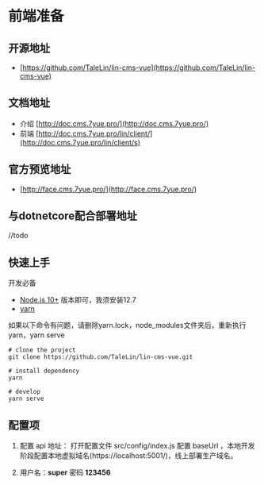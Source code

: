 
# 前端准备

## 开源地址

- [https://github.com/TaleLin/lin-cms-vue](https://github.com/TaleLin/lin-cms-vue)

## 文档地址
- 介绍 [http://doc.cms.7yue.pro/](http://doc.cms.7yue.pro/)
- 前端 [http://doc.cms.7yue.pro/lin/client/](http://doc.cms.7yue.pro/lin/client/s)

## 官方预览地址

- [http://face.cms.7yue.pro/](http://face.cms.7yue.pro/)


## 与dotnetcore配合部署地址

//todo

## 快速上手

开发必备

- [Node.js 10+](https://nodejs.org/en/) 版本即可，我须安装12.7
- [yarn](https://yarnpkg.com/zh-Hant/docs/install#windows-stable)

如果以下命令有问题，请删除yarn.lock，node_modules文件夹后，重新执行yarn，yarn serve
```
# clone the project
git clone https://github.com/TaleLin/lin-cms-vue.git

# install dependency
yarn

# develop
yarn serve
```

## 配置项

1. 配置 api 地址： 打开配置文件 src/config/index.js 配置 baseUrl ，本地开发阶段配置本地虚拟域名(https://localhost:5001/)，线上部署生产域名。

2. 用户名：**super**  密码 **123456**

<RightMenu />